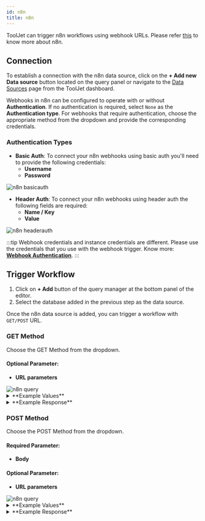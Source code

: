 ```yaml
---
id: n8n
title: n8n
---
```


ToolJet can trigger n8n workflows using webhook URLs. Please refer [this](https://docs.n8n.io/) to know more about n8n.

<div style={{paddingTop:'24px'}}>

## Connection

To establish a connection with the n8n data source, click on the **+ Add new Data source** button located on the query panel or navigate to the [Data Sources](/docs/data-sources/overview) page from the ToolJet dashboard.

Webhooks in n8n can be configured to operate with or without **Authentication**. If no authentication is required, select `None` as the **Authentication type**. For webhooks that require authentication, choose the appropriate method from the dropdown and provide the corresponding credentials.

### Authentication Types
- **Basic Auth**: To connect your n8n webhooks using basic auth you'll need to provide the following credentials:
    - **Username**
    - **Password**

<div style={{textAlign: 'center'}}>

<img className="screenshot-full" src="/img/datasource-reference/n8n/basicauth.png" alt="n8n basicauth"  />

</div>

- **Header Auth**: To connect your n8n webhooks using header auth the following fields are required:
    - **Name / Key**
    - **Value**

<div style={{textAlign: 'center'}}>

<img className="screenshot-full" src="/img/datasource-reference/n8n/headerauth.png" alt="n8n headerauth"  />

</div>

:::tip
Webhook credentials and instance credentials are different. Please use the credentials that you use with the webhook trigger. Know more: **[Webhook Authentication](https://docs.n8n.io/nodes/n8n-nodes-base.webhook/#:~:text=then%20gets%20deactivated.-,Authentication,-%3A%20The%20Webhook%20node)**.
:::

</div>

<div style={{paddingTop:'24px'}}>

## Trigger Workflow

1. Click on **+ Add** button of the query manager at the bottom panel of the editor.
2. Select the database added in the previous step as the data source. 

Once the n8n data source is added, you can trigger a workflow with `GET/POST` URL. 

### GET Method

Choose the GET Method from the dropdown.

#### Optional Parameter:
  - **URL parameters** 

<img className="screenshot-full" src="/img/datasource-reference/n8n/get-v2.png" alt="n8n query" />

<details>
<summary>**Example Values**</summary>

```yaml
Webhook URL: https://tooljetdocs.app.n8n.cloud/webhook-test/c56cfc81-02a3-44ee-8103-a70ab7a0df98
URL parameters: {"name": "Bob"}
```
</details>

<details>
<summary>**Example Response**</summary>

```json
{
  "message": "Workflow was started"
}
```
</details>

### POST Method

Choose the POST Method from the dropdown.

#### Required Parameter:
  - **Body**

#### Optional Parameter:
  - **URL parameters** 

<img className="screenshot-full" src="/img/datasource-reference/n8n/post-v2.png" alt="n8n query" />

<details>
<summary>**Example Values**</summary>

```yaml
Webhook URL: https://tooljetdocs.app.n8n.cloud/webhook-test/c56cfc81-02a3-44ee-8103-a70ab7a0df98
URL parameters: {"name": "Bob"}
Body: {
  "name": "Bob",
  "email": "bob@example.com",
  "age": 30
}

```
</details>

<details>
<summary>**Example Response**</summary>

```json
{
  "message": "Workflow was started"
}
```
</details>

</div>